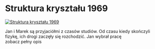 Struktura kryształu 1969 
=============
[![Struktura kryształu 1969 ](http://vidos.pl/images/player.gif)](http://vidos.pl/struktura-krysztalu-1969)

 Jan i Marek są przyjaciółmi z czasów studiów. Od czasu kiedy skończyli fizykę, ich drogi zaczęły się rozchodzić. Jan wybrał pracę zobacz pełny opis

